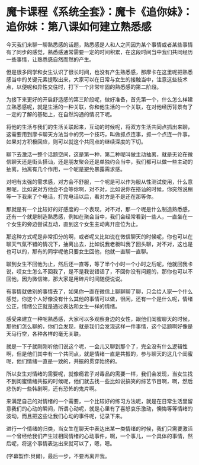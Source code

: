 # 魔卡课程《系统全套》：魔卡《追你妹》：追你妹：第八课如何建立熟悉感

今天我们来聊一聊熟悉感的话题，熟悉感是人和人之间因为某个事情或者某些事情有了同步的感觉，熟悉感通常需要一定的时间积累，在这段时间当中我们共同经历一些事情，让熟悉感自然而然的产生。

但是很多同学和女生认识了很长时间，也没有产生熟悉感，那摩卡在这里呢把熟悉感当中的关键元素提取出来，大家可以在日常与女生的接触当中，注意这些技术点，以便呢和异性交往时，打下一个非常牢固的熟悉感的第二阶段。

为接下来更好的开启舒适感的第三阶段呢，做好准备，首先第一个，什么怎么样建立熟悉感呢，就是生活的一种关联，你和他生活的一个关联，在对他经历背景有了一定的了解的基础上，在自然沟通的情况下呢。

将他的生活与我们的生活关联起来，互动的时候呢，将双方生活共同点抓出来聊，这需要用到摩卡聊天方法当中的另一个技巧，叫做抓点连事，抓一个点连一件事，如果对方积极回应，则可以就这个共同点的继续深度的下切。

聊下去激活一整个话题空间，这是第一种，第二种呢叫做主动抽离，就是无论在微信聊天还是街头搭讪，还是朋友聚会还是单独约会当中，我们都可以做一些主动的抽离，抽离有几个作用，一个呢是避免暴露需求感。

对吧有太强的需求感，对方会不舒服，一个呢是可以作为服从性测试使用，什么意思呢，比如说对方他会不会等你啊，对不对，比如说你在搭讪的时候，你突然说稍等一下我来了个电话，打完电话以后，看对方是不是还在那等你。

那就是有一个比较好的好感度的一个表现，对不对，那一个呢是什么制造熟悉感，还有一个就是制造熟悉感，例如在聚会当中，我们会经常看到一些人，一直坐在一个女生的旁边尝试互动，直到这个女生主动离开座位为止。

那这种方式呢是非常扣分的啊，或者呢又比如说在微信聊天的时候呢，你也可以在聊天气氛不错的情况下，抽离出去，比如说我老板叫我了回头聊，对不对，这也是也可以的，那有的同学呢他只要女生回他，他就一直聊一直聊。

聊到女生不回他为止，然后还一直等，等了半个小时一个小时之后呢，他就回我卡说，哎女生怎么不回我了，是不是我说错话了，不回你没有问题的，那你也可以不回他，因为微信嘛，那大家是用碎片时间随便说说。

有事情就做别的事情去了，如果你一直在微信上聊聊聊了聊，只会给人家一个什么感觉，你这个人好像没有什么其他的事情可以做，很闲，还有一个是什么呢，情绪公正，情绪公正就是通过表达和女生一样的情绪。

感受来建立一种呢熟悉感，大家可以多观察身边的女性，跟他们闺蜜聊天的时候，那他们怎么聊的，你们会发现，就是我们会发现这样一件事情，这个话题啊好像是天马行空，各种各样的毫无关联。

就是一下子就刚刚听他们说这个呢，一会儿又聊到那个了，完全没有什么逻辑性啊，但是他们其中有一个共同点，就是情绪一直是共振的，参与聊天的这几个闺蜜呢，他们情绪一直是一致的，共振的贯穿始终的。

所以女生对情绪的需要呢，就像瘾君子对毒品的需要一样，我们会发现，当女生找不到闺蜜情绪共振的时候呢，他们就去找一些比如说搞笑的综艺节目啊，啊，然后悲伤的一些韩剧啊，还有恐怖的鬼片啊。

来满足自己的对情绪的一个需要，一个比较好的练习方法呢，就是在日常生活里留意我们的心动的瞬间，所谓心动呢，就是心里有了喜怒哀乐激动，懊悔等等情绪的波动，而且把这些让我们心动的事件呢，记录下来。

进行一个情绪的归类，当女生在聊天中表达出某一类情绪的时候，我们只需要激活一个曾经给我们产生过相同情绪的心动事件，啊，一个事儿，一个具体的事情，然后呢，将这个事情表达出来就可以了，嗯，嗯。

(字幕製作:貝爾)，最后一步，不要再离开我。